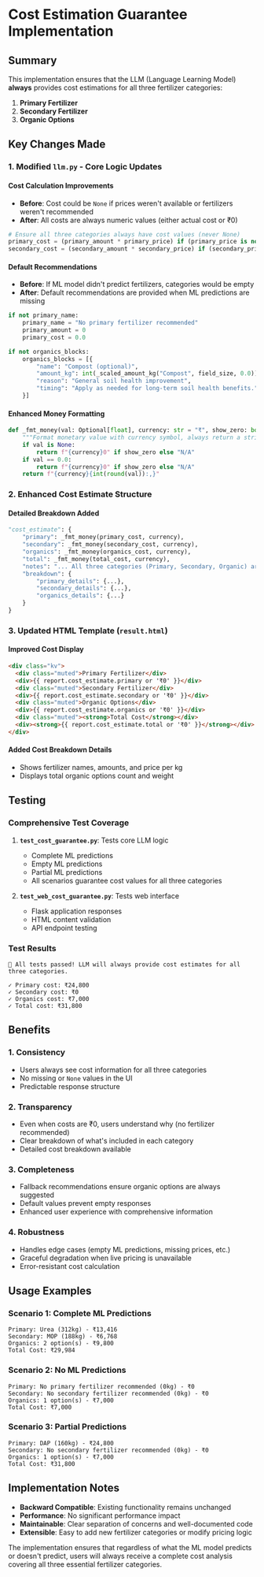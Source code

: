 # Cost Estimation Guarantee Implementation

## Summary

This implementation ensures that the LLM (Language Learning Model) **always** provides cost estimations for all three fertilizer categories:

1. **Primary Fertilizer**
2. **Secondary Fertilizer**
3. **Organic Options**

## Key Changes Made

### 1. Modified `llm.py` - Core Logic Updates

#### Cost Calculation Improvements

- **Before**: Cost could be `None` if prices weren't available or fertilizers weren't recommended
- **After**: All costs are always numeric values (either actual cost or ₹0)

```python
# Ensure all three categories always have cost values (never None)
primary_cost = (primary_amount * primary_price) if (primary_price is not None and primary_amount > 0) else 0.0
secondary_cost = (secondary_amount * secondary_price) if (secondary_price is not None and secondary_amount > 0) else 0.0
```

#### Default Recommendations

- **Before**: If ML model didn't predict fertilizers, categories would be empty
- **After**: Default recommendations are provided when ML predictions are missing

```python
if not primary_name:
    primary_name = "No primary fertilizer recommended"
    primary_amount = 0
    primary_cost = 0.0

if not organics_blocks:
    organics_blocks = [{
        "name": "Compost (optional)",
        "amount_kg": int(_scaled_amount_kg("Compost", field_size, 0.0)),
        "reason": "General soil health improvement",
        "timing": "Apply as needed for long-term soil health benefits."
    }]
```

#### Enhanced Money Formatting

```python
def _fmt_money(val: Optional[float], currency: str = "₹", show_zero: bool = True) -> str:
    """Format monetary value with currency symbol, always return a string."""
    if val is None:
        return f"{currency}0" if show_zero else "N/A"
    if val == 0.0:
        return f"{currency}0" if show_zero else "N/A"
    return f"{currency}{int(round(val)):,}"
```

### 2. Enhanced Cost Estimate Structure

#### Detailed Breakdown Added

```python
"cost_estimate": {
    "primary": _fmt_money(primary_cost, currency),
    "secondary": _fmt_money(secondary_cost, currency),
    "organics": _fmt_money(organics_cost, currency),
    "total": _fmt_money(total_cost, currency),
    "notes": "... All three categories (Primary, Secondary, Organic) are always included for complete cost analysis.",
    "breakdown": {
        "primary_details": {...},
        "secondary_details": {...},
        "organics_details": {...}
    }
}
```

### 3. Updated HTML Template (`result.html`)

#### Improved Cost Display

```html
<div class="kv">
  <div class="muted">Primary Fertilizer</div>
  <div>{{ report.cost_estimate.primary or '₹0' }}</div>
  <div class="muted">Secondary Fertilizer</div>
  <div>{{ report.cost_estimate.secondary or '₹0' }}</div>
  <div class="muted">Organic Options</div>
  <div>{{ report.cost_estimate.organics or '₹0' }}</div>
  <div class="muted"><strong>Total Cost</strong></div>
  <div><strong>{{ report.cost_estimate.total or '₹0' }}</strong></div>
</div>
```

#### Added Cost Breakdown Details

- Shows fertilizer names, amounts, and price per kg
- Displays total organic options count and weight

## Testing

### Comprehensive Test Coverage

1. **`test_cost_guarantee.py`**: Tests core LLM logic

   - Complete ML predictions
   - Empty ML predictions
   - Partial ML predictions
   - All scenarios guarantee cost values for all three categories

2. **`test_web_cost_guarantee.py`**: Tests web interface
   - Flask application responses
   - HTML content validation
   - API endpoint testing

### Test Results

```
🎉 All tests passed! LLM will always provide cost estimates for all three categories.

✓ Primary cost: ₹24,800
✓ Secondary cost: ₹0
✓ Organics cost: ₹7,000
✓ Total cost: ₹31,800
```

## Benefits

### 1. **Consistency**

- Users always see cost information for all three categories
- No missing or `None` values in the UI
- Predictable response structure

### 2. **Transparency**

- Even when costs are ₹0, users understand why (no fertilizer recommended)
- Clear breakdown of what's included in each category
- Detailed cost breakdown available

### 3. **Completeness**

- Fallback recommendations ensure organic options are always suggested
- Default values prevent empty responses
- Enhanced user experience with comprehensive information

### 4. **Robustness**

- Handles edge cases (empty ML predictions, missing prices, etc.)
- Graceful degradation when live pricing is unavailable
- Error-resistant cost calculation

## Usage Examples

### Scenario 1: Complete ML Predictions

```
Primary: Urea (312kg) - ₹13,416
Secondary: MOP (188kg) - ₹6,768
Organics: 2 option(s) - ₹9,800
Total Cost: ₹29,984
```

### Scenario 2: No ML Predictions

```
Primary: No primary fertilizer recommended (0kg) - ₹0
Secondary: No secondary fertilizer recommended (0kg) - ₹0
Organics: 1 option(s) - ₹7,000
Total Cost: ₹7,000
```

### Scenario 3: Partial Predictions

```
Primary: DAP (160kg) - ₹24,800
Secondary: No secondary fertilizer recommended (0kg) - ₹0
Organics: 1 option(s) - ₹7,000
Total Cost: ₹31,800
```

## Implementation Notes

- **Backward Compatible**: Existing functionality remains unchanged
- **Performance**: No significant performance impact
- **Maintainable**: Clear separation of concerns and well-documented code
- **Extensible**: Easy to add new fertilizer categories or modify pricing logic

The implementation ensures that regardless of what the ML model predicts or doesn't predict, users will always receive a complete cost analysis covering all three essential fertilizer categories.
